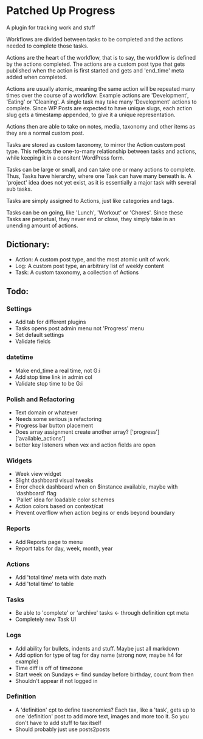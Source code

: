 # Patched Up Progress

A plugin for tracking work and stuff

Workflows are divided between tasks to be completed and the actions needed to complete those tasks.

Actions are the heart of the workflow, that is to say, the workflow is defined by the actions completed. The actions are a custom post type that gets published when the action is first started and gets and 'end_time' meta added when completed.

Actions are usually atomic, meaning the same action will be repeated many times over the course of a workflow. Example actions are 'Development', 'Eating' or 'Cleaning'. A single task may take many 'Development' actions to complete. Since WP Posts are expected to have unique slugs, each action slug gets a timestamp appended, to give it a unique representation.

Actions then are able to take on notes, media, taxonomy and other items as they are a normal custom post.

Tasks are stored as custom taxonomy, to mirror the Action custom post type. This reflects the one-to-many relationship between tasks and actions, while keeping it in a consitent WordPress form.

Tasks can be large or small, and can take one or many actions to complete. Thus, Tasks have hierarchy, where one Task can have many beneath is. A 'project' idea does not yet exist, as it is essentially a major task with several sub tasks.

Tasks are simply assigned to Actions, just like categories and tags.

Tasks can be on going, like 'Lunch', 'Workout' or 'Chores'. Since these Tasks are perpetual, they never end or close, they simply take in an unending amount of actions.

## Dictionary:

- Action: A custom post type, and the most atomic unit of work.
- Log:    A custom post type, an arbitrary list of weekly content
- Task:   A custom taxonomy, a collection of Actions

## Todo:

### Settings
- Add tab for different plugins
- Tasks opens post admin menu not 'Progress' menu
- Set default settings
- Validate fields

### datetime
- Make end_time a real time, not G:i
- Add stop time link in admin col
- Validate stop time to be G:i

### Polish and Refactoring
- Text domain or whatever
- Needs some serious js refactoring
- Progress bar button placement
- Does array assignment create another array? ['progress']['available_actions']
- better key listeners when vex and action fields are open

### Widgets
- Week view widget
- Slight dashboard visual tweaks
- Error check dashboard when on $instance available, maybe with 'dashboard' flag
- 'Pallet' idea for loadable color schemes
- Action colors based on context/cat
- Prevent overflow when action begins or ends beyond boundary

### Reports
- Add Reports page to menu
- Report tabs for day, week, month, year

### Actions
- Add 'total time' meta with date math
- Add 'total time' to table

### Tasks
- Be able to 'complete' or 'archive' tasks <- through definition cpt meta
- Completely new Task UI

### Logs
- Add ability for bullets, indents and stuff. Maybe just all markdown
- Add option for type of tag for day name (strong now, maybe h4 for example)
- Time diff is off of timezone
- Start week on Sundays <- find sunday before birthday, count from then
- Shouldn't appear if not logged in

### Definition
- A 'definition' cpt to define taxonomies? Each tax, like a 'task', gets up to one 'definition' post to add more text, images and more too it. So you don't have to add stuff to tax itself
- Should probably just use posts2posts
